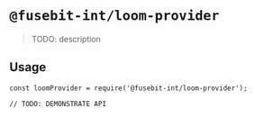 # `@fusebit-int/loom-provider`

> TODO: description

## Usage

```
const loomProvider = require('@fusebit-int/loom-provider');

// TODO: DEMONSTRATE API
```

